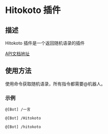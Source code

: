 # Hitokoto 插件

## 描述

Hitokoto 插件是一个返回随机语录的插件

[API文档地址](https://api.xpdbk.com/api/sjyy/)

## 使用方法

使用命令获取随机语录，所有指令都需要@机器人。

### 示例

```
@[Bot] /一言
```

```
@[Bot] /Hitokoto
```

```
@[Bot] /hitokoto
```
